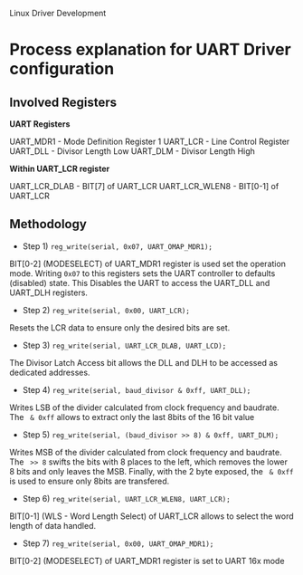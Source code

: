 Linux Driver Development

# Process explanation for UART Driver configuration

## Involved Registers

**UART Registers**

UART_MDR1  -  Mode Definition Register 1
UART_LCR   -  Line Control Register
UART_DLL   -  Divisor Length Low
UART_DLM   -  Divisor Length High

**Within UART_LCR register**

UART_LCR_DLAB  - BIT[7] of UART_LCR
UART_LCR_WLEN8 - BIT[0-1] of UART_LCR

## Methodology

-  Step 1) `reg_write(serial, 0x07, UART_OMAP_MDR1);`

BIT[0-2] (MODESELECT) of UART_MDR1 register is used set the operation mode. Writing `0x07` to this registers sets the UART controller to defaults (disabled) state. This Disables the UART to access the UART_DLL and UART_DLH registers.

-  Step 2) `reg_write(serial, 0x00, UART_LCR);`

Resets the LCR data to ensure only the desired bits are set.

-  Step 3) `reg_write(serial, UART_LCR_DLAB, UART_LCD);`

The Divisor Latch Access bit allows the DLL and DLH to be accessed as dedicated addresses.

-  Step 4) `reg_write(serial, baud_divisor & 0xff, UART_DLL);`

Writes LSB of the divider calculated from clock frequency and baudrate. The ` & 0xff` allows to extract only the last 8bits of the 16 bit value

-  Step 5) `reg_write(serial, (baud_divisor >> 8) & 0xff, UART_DLM);`

Writes MSB of the divider calculated from clock frequency and baudrate. The ` >> 8` swifts the bits with 8 places to the left, which removes the lower 8 bits and only leaves the MSB. Finally, with the 2 byte exposed, the ` & 0xff` is used to ensure only 8bits are transfered.

-  Step 6) `reg_write(serial, UART_LCR_WLEN8, UART_LCR);`

BIT[0-1] (WLS - Word Length Select) of UART_LCR allows to select the word length of data handled.

-  Step 7) `reg_write(serial, 0x00, UART_OMAP_MDR1);`

BIT[0-2] (MODESELECT) of UART_MDR1 register is set to UART 16x mode
